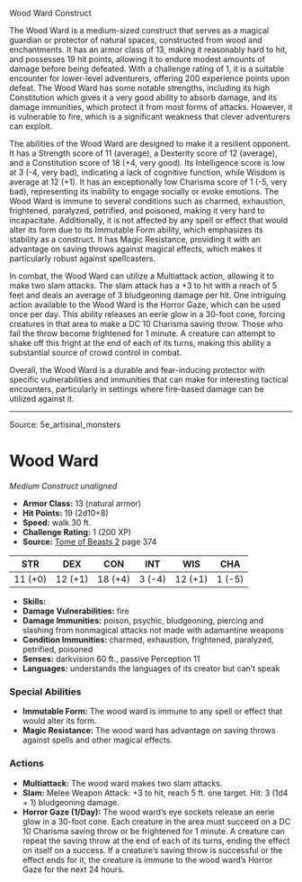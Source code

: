 <MonsterName/>Wood Ward</MonsterName>
<CreatureType/>Construct</CreatureType>

<summary>The Wood Ward is a medium-sized construct that serves as a magical guardian or protector of natural spaces, constructed from wood and enchantments. It has an armor class of 13, making it reasonably hard to hit, and possesses 19 hit points, allowing it to endure modest amounts of damage before being defeated. With a challenge rating of 1, it is a suitable encounter for lower-level adventurers, offering 200 experience points upon defeat. The Wood Ward has some notable strengths, including its high Constitution which gives it a very good ability to absorb damage, and its damage immunities, which protect it from most forms of attacks. However, it is vulnerable to fire, which is a significant weakness that clever adventurers can exploit. </summary>

<detail>

The abilities of the Wood Ward are designed to make it a resilient opponent. It has a Strength score of 11 (average), a Dexterity score of 12 (average), and a Constitution score of 18 (+4, very good). Its Intelligence score is low at 3 (-4, very bad), indicating a lack of cognitive function, while Wisdom is average at 12 (+1). It has an exceptionally low Charisma score of 1 (-5, very bad), representing its inability to engage socially or evoke emotions. The Wood Ward is immune to several conditions such as charmed, exhaustion, frightened, paralyzed, petrified, and poisoned, making it very hard to incapacitate. Additionally, it is not affected by any spell or effect that would alter its form due to its Immutable Form ability, which emphasizes its stability as a construct. It has Magic Resistance, providing it with an advantage on saving throws against magical effects, which makes it particularly robust against spellcasters.

In combat, the Wood Ward can utilize a Multiattack action, allowing it to make two slam attacks. The slam attack has a +3 to hit with a reach of 5 feet and deals an average of 3 bludgeoning damage per hit. One intriguing action available to the Wood Ward is the Horror Gaze, which can be used once per day. This ability releases an eerie glow in a 30-foot cone, forcing creatures in that area to make a DC 10 Charisma saving throw. Those who fail the throw become frightened for 1 minute. A creature can attempt to shake off this fright at the end of each of its turns, making this ability a substantial source of crowd control in combat.

Overall, the Wood Ward is a durable and fear-inducing protector with specific vulnerabilities and immunities that can make for interesting tactical encounters, particularly in settings where fire-based damage can be utilized against it.</detail>



---

Source: 5e_artisinal_monsters

# Wood Ward

*Medium* *Construct* *unaligned*

- **Armor Class:** 13 (natural armor)
- **Hit Points:** 19 (2d10+8)
- **Speed:** walk 30 ft.
- **Challenge Rating:** 1 (200 XP)
- **Source:** [Tome of Beasts 2](https://koboldpress.com/kpstore/product/tome-of-beasts-2-for-5th-edition) page 374

| STR | DEX | CON | INT | WIS | CHA |
| --- | --- | --- | --- | --- | --- |
| 11 (+0) | 12 (+1) | 18 (+4) | 3 (-4) | 12 (+1) | 1 (-5) |

- **Skills:** 
- **Damage Vulnerabilities:** fire
- **Damage Immunities:** poison, psychic, bludgeoning, piercing and slashing from nonmagical attacks not made with adamantine weapons
- **Condition Immunities:** charmed, exhaustion, frightened, paralyzed, petrified, poisoned
- **Senses:** darkvision 60 ft., passive Perception 11
- **Languages:** understands the languages of its creator but can’t speak

### Special Abilities

- **Immutable Form:** The wood ward is immune to any spell or effect that would alter its form.
- **Magic Resistance:** The wood ward has advantage on saving throws against spells and other magical effects.

### Actions

- **Multiattack:** The wood ward makes two slam attacks.
- **Slam:** Melee Weapon Attack: +3 to hit, reach 5 ft. one target. Hit: 3 (1d4 + 1) bludgeoning damage.
- **Horror Gaze (1/Day):** The wood ward’s eye sockets release an eerie glow in a 30-foot cone. Each creature in the area must succeed on a DC 10 Charisma saving throw or be frightened for 1 minute. A creature can repeat the saving throw at the end of each of its turns, ending the effect on itself on a success. If a creature’s saving throw is successful or the effect ends for it, the creature is immune to the wood ward’s Horror Gaze for the next 24 hours.





